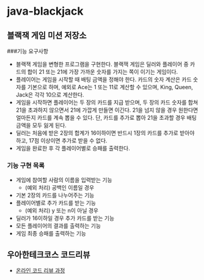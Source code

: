 # java-blackjack
블랙잭 게임 미션 저장소
---
###기능 요구사항
* 블랙잭 게임을 변형한 프로그램을 구현한다. 블랙잭 게임은 딜러와 플레이어 중 카드의 합이 21 또는 21에 가장 가까운 숫자를 가지는 쪽이 이기는 게임이다.
* 플레이어는 게임을 시작할 때 배팅 금액을 정해야 한다. 카드의 숫자 계산은 카드 숫자를 기본으로 하며, 예외로 Ace는 1 또는 11로 계산할 수 있으며, King, Queen, Jack은 각각 10으로 계산한다.
* 게임을 시작하면 플레이어는 두 장의 카드를 지급 받으며, 두 장의 카드 숫자를 합쳐 21을 초과하지 않으면서 21에 가깝게 만들면 이긴다. 21을 넘지 않을 경우 원한다면 얼마든지 카드를 계속 뽑을 수 있다. 단, 카드를 추가로 뽑아 21을 초과할 경우 배팅 금액을 모두 잃게 된다.
* 딜러는 처음에 받은 2장의 합계가 16이하이면 반드시 1장의 카드를 추가로 받아야 하고, 17점 이상이면 추가로 받을 수 없다.
* 게임을 완료한 후 각 플레이어별로 승패를 출력한다.

### 기능 구현 목록
* 게임에 참여할 사람의 이름을 입력받는 기능
    * (예외 처리) 공백인 이름일 경우
* 기본 2장의 카드를 나누어주는 기능
* 플레이어별로 추가 카드를 받는 기능
    * (예외 처리) y 또는 n이 아닐 경우
* 딜러가 16이하일 경우 추가 카드를 받는 기능
* 모든 플레이어의 결과를 출력하는 기능
* 게임 최종 승패를 출력하는 기능

## 우아한테크코스 코드리뷰
* [온라인 코드 리뷰 과정](https://github.com/woowacourse/woowacourse-docs/blob/master/maincourse/README.md)